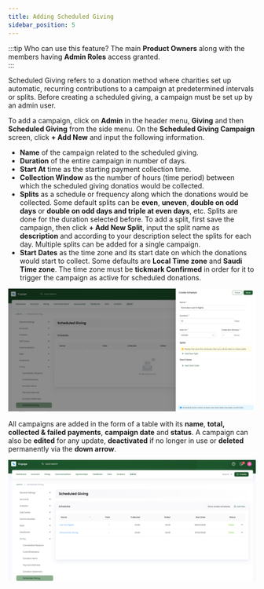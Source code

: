 ```yaml
---
title: Adding Scheduled Giving
sidebar_position: 5
---
```


:::tip Who can use this feature?
The main **Product Owners** along with the members having **Admin Roles** access granted.  
:::

Scheduled Giving refers to a donation method where charities set up automatic, recurring contributions to a campaign at predetermined intervals or splits. Before creating a scheduled giving, a campaign must be set up by an admin user.

To add a campaign, click on **Admin** in the header menu, **Giving** and then **Scheduled Giving** from the side menu. On the **Scheduled Giving Campaign** screen, click **+ Add New** and input the following information.

- **Name** of the campaign related to the scheduled giving.
- **Duration** of the entire campaign in number of days.
- **Start At** time as the starting payment collection time.
- **Collection Window** as the number of hours (time period) between which the scheduled giving donatios would be collected.
- **Splits** as a schedule or frequency along which the donations would be collected. Some default splits can be **even**, **uneven**, **double on odd days** or **double on odd days and triple at even days**, etc. Splits are done for the duration selected before. To add a split, first save the campaign, then click **+ Add New Split**, input the split name as **description** and according to your description select the splits for each day. Multiple splits can be added for a single campaign.
- **Start Dates** as the time zone and its start date on which the donations would start to collect. Some defaults are **Local Time zone** and **Saudi Time zone**. The time zone must be **tickmark Confirmed** in order for it to trigger the campaign as active for scheduled donations.

![adding a campaign](./add-campaign.png)

All campaigns are added in the form of a table with its **name**, **total, collected & failed payments**, **campaign date** and **status**. A campaign can also be **edited** for any update, **deactivated** if no longer in use or **deleted** permanently via the **down arrow**.

![show campaign list](./show-campaign-list.png)